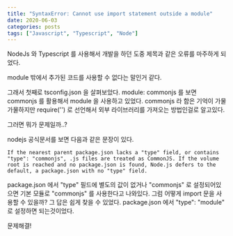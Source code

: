 ```yaml
---
title: "SyntaxError: Cannot use import statement outside a module"
date: 2020-06-03
categories: posts
tags: ["Javascript", "Typescript", "Node"]
---
```


NodeJs 와 Typescript 를 사용해서 개발을 하던 도중 제목과 같은 오류를 마주하게 되었다.

module 밖에서 추가된 코드를 사용할 수 없다는 말인거 같다.

그래서 첫째로 tsconfig.json 을 살펴보았다. module: commonjs 를 보면 commonjs 를 활용해서 module 을 사용하고 있었다. commonjs 라 함은 기억이 가물가물하지만 require('') 로 선언해서 외부 라이브러리를 가져오는 방법인걸로 알고있다. 

그러면 뭐가 문제일까..?

nodejs 공식문서를 보면 다음과 같은 문장이 있다. 

`If the nearest parent package.json lacks a "type" field, or contains "type": "commonjs", .js files are treated as CommonJS. If the volume root is reached and no package.json is found, Node.js defers to the default, a package.json with no "type" field.`

package.json 에서 "type" 필드에 별도의 값이 없거나 "commonjs" 로 설정되어있으면 기본 모듈로 "commonjs" 를 사용한다고 나와있다. 그럼 어떻게 import 문을 사용할 수 있을까? 그 답은 쉽게 찾을 수 있었다. package.json 에서 "type": "module" 로 설정하면 되는것이었다.

문제해결!